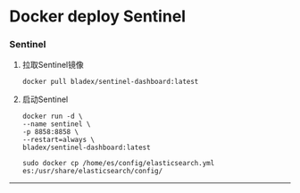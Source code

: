 # Docker deploy Sentinel

### Sentinel

1. 拉取Sentinel镜像

   ```shell
   docker pull bladex/sentinel-dashboard:latest
   ```

2. 启动Sentinel

   ```shell
   docker run -d \
   --name sentinel \
   -p 8858:8858 \
   --restart=always \
   bladex/sentinel-dashboard:latest
   
   sudo docker cp /home/es/config/elasticsearch.yml  es:/usr/share/elasticsearch/config/
   ```



---


